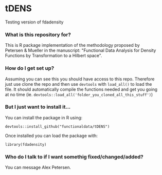 # tDENS
Testing version of fdadensity

### What is this repository for? ###

This is R package implementation of the methodology proposed by Petersen & Mueller in the manuscript: "Functional Data Analysis for Density Functions by Transformation to a Hilbert space". 

### How do I get set up? ###

Assuming you can see this you should have access to this repo. Therefore just use clone the repo and then use `devtools` with `load_all()` to load the file. It should automatically compile the functions needed and get you going at no time (ie. `devtools::load_all('folder_you_cloned_all_this_stuff')`)

### But I just want to install it...
You can install the package in R using:
```
devtools::install_github("functionaldata/tDENS") 
```

Once installed you can load the package with:
```
library(fdadensity)
```


### Who do I talk to if I want somethig fixed/changed/added? ###

You can message Alex Petersen.
